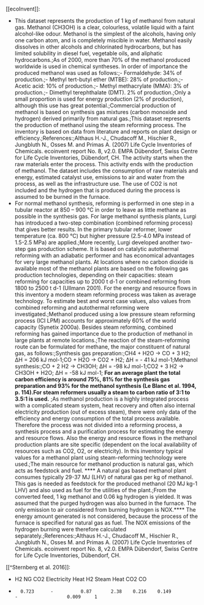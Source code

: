 [[ecoInvent]]:
* This dataset represents the production of 1 kg of methanol from natural gas. Methanol (CH3OH) is a clear, colourless, volatile liquid with a faint alcohol-like odour. Methanol is the simplest of the alcohols, having only one carbon atom, and is completely miscible in water. Methanol easily dissolves in other alcohols and chlorinated hydrocarbons, but has limited solubility in diesel fuel, vegetable oils, and aliphatic hydrocarbons.;As of 2000, more than 70% of the methanol produced worldwide is used in chemical syntheses. In order of importance the produced methanol was used as follows:;- Formaldehyde: 34% of production.;- Methyl tert-butyl ether (MTBE): 28% of production.;- Acetic acid: 10% of production.;- Methyl methacrylate (MMA): 3% of production.;- Dimethyl terephthalate (DMT). 2% of production.;Only a small proportion is used for energy production (2% of production), although this use has great potential.;Commercial production of methanol is based on synthesis gas mixtures (carbon monoxide and hydrogen) derived primarily from natural gas.;This dataset represents the production of methanol using the steam reforming process. The inventory is based on data from literature and reports on plant design or efficiency.;References:;Althaus H.-J., Chudacoff M., Hischier R., Jungbluth N., Osses M. and Primas A. (2007) Life Cycle Inventories of Chemicals. ecoinvent report No. 8, v2.0. EMPA Dübendorf, Swiss Centre for Life Cycle Inventories, Dübendorf, CH. The activity starts when the raw materials enter the process. This activity ends with the production of methanol. The dataset includes the consumption of raw materials and energy, estimated catalyst use, emissions to air and water from the process, as well as the infrastructure use. The use of CO2 is not included and the hydrogen that is produced during the process is assumed to be burned in the furnace.	
* For normal methanol synthesis, reforming is performed in one step in a tubular reactor at 850 – 900 °C in order to leave as little methane as possible in the synthesis gas. For large methanol synthesis plants, Lurgi has introduced a two-step combination (combined reforming process) that gives better results. In the primary tubular reformer, lower temperature (ca. 800 °C) but higher pressure (2.5-4.0 MPa instead of 1.5-2.5 MPa) are applied.;More recently, Lurgi developed another two-step gas production scheme. It is based on catalytic autothermal reforming with an adiabatic performer and has economical advantages for very large methanol plants. At locations where no carbon dioxide is available most of the methanol plants are based on the following gas production technologies, depending on their capacities: steam reforming for capacities up to 2000 t d-1 or combined reforming from 1800 to 2500 t d-1 (Ullmann 2001). For the energy and resource flows in this inventory a modern steam reforming process was taken as average technology. To estimate best and worst case values, also values from combined reforming and autothermal reforming were investigated.;Methanol produced using a low pressure steam reforming process (ICI LPM) accounts for approximately 60% of the world capacity (Synetix 2000a). Besides steam reforming, combined reforming has gained importance due to the production of methanol in large plants at remote locations.;The reaction of the steam-reforming route can be formulated for methane, the major constituent of natural gas, as follows:;Synthesis gas preparation:;CH4 + H2O → CO + 3 H2; ΔH = 206 kJ mol-1;CO + H2O → CO2 + H2; ΔH = - 41 kJ mol-1;Methanol synthesis:;CO + 2 H2 → CH3OH; ΔH = -98 kJ mol-1;CO2 + 3 H2 → CH3OH + H2O; ΔH = -58 kJ mol-1; ****For an average plant the total carbon efficiency is around 75%, 81% for the synthesis gas preparation and 93% for the methanol synthesis (Le Blanc et al. 1994, p. 114).For steam reformers usually a steam to carbon ratio of 3:1 to 3.5:1 is used.**** ;As methanol production is a highly integrated process with a complicated steam system, heat recovery and often also internal electricity production (out of excess steam), there were only data of the efficiency and energy consumption of the total process available. Therefore the process was not divided into a reforming process, a synthesis process and a purification process for estimating the energy and resource flows. Also the energy and resource flows in the methanol production plants are site specific (dependent on the local availability of resources such as CO2, O2, or electricity). In this inventory typical values for a methanol plant using steam-reforming technology were used.;The main resource for methanol production is natural gas, which acts as feedstock and fuel. **** A natural gas based methanol plant consumes typically 29-37 MJ (LHV) of natural gas per kg of methanol. This gas is needed as feedstock for the produced methanol (20 MJ kg-1 LHV) and also used as fuel for the utilities of the plant.;From the converted feed, 1 kg methanol and 0.06 kg hydrogen is yielded. It was assumed that the purged hydrogen was also burned in the furnace. The only emission to air considered from burning hydrogen is NOX.****  The energy amount generated is not considered, because the process of the furnace is specified for natural gas as fuel. The NOX emissions of the hydrogen burning were therefore calculated separately.;References:;Althaus H.-J., Chudacoff M., Hischier R., Jungbluth N., Osses M. and Primas A. (2007) Life Cycle Inventories of Chemicals. ecoinvent report No. 8, v2.0. EMPA Dübendorf, Swiss Centre for Life Cycle Inventories, Dübendorf, CH.

[[^Sternberg et al. 2016]]:
* H2       NG      CO2   Electricity  Heat      H2      Steam      Heat           CO2      CO
-       0.723      -          0.87       2.38    0.216    0.149               -                  0.009     1   

